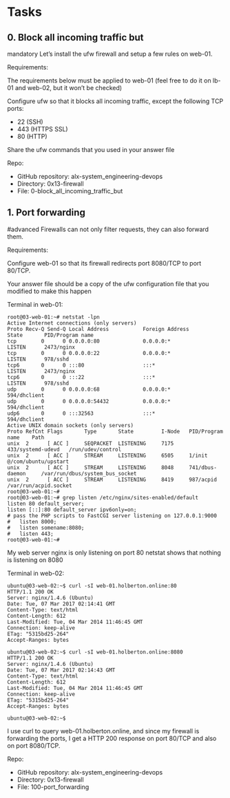 # Tasks

## 0. Block all incoming traffic but

mandatory
Let’s install the ufw firewall and setup a few rules on web-01.

Requirements:

The requirements below must be applied to web-01 (feel free to do it on lb-01 and web-02, but it won’t be checked)

Configure ufw so that it blocks all incoming traffic, except the following TCP ports:
- 22 (SSH)
- 443 (HTTPS SSL)
- 80 (HTTP)

Share the ufw commands that you used in your answer file

Repo:
- GitHub repository: alx-system_engineering-devops
- Directory: 0x13-firewall
- File: 0-block_all_incoming_traffic_but
  
## 1. Port forwarding

#advanced
Firewalls can not only filter requests, they can also forward them.

Requirements:

Configure web-01 so that its firewall redirects port 8080/TCP to port 80/TCP.

Your answer file should be a copy of the ufw configuration file that you modified to make this happen

Terminal in web-01:

    root@03-web-01:~# netstat -lpn
    Active Internet connections (only servers)
    Proto Recv-Q Send-Q Local Address           Foreign Address         State       PID/Program name
    tcp        0      0 0.0.0.0:80              0.0.0.0:*               LISTEN      2473/nginx
    tcp        0      0 0.0.0.0:22              0.0.0.0:*               LISTEN      978/sshd
    tcp6       0      0 :::80                   :::*                    LISTEN      2473/nginx
    tcp6       0      0 :::22                   :::*                    LISTEN      978/sshd
    udp        0      0 0.0.0.0:68              0.0.0.0:*                           594/dhclient
    udp        0      0 0.0.0.0:54432           0.0.0.0:*                           594/dhclient
    udp6       0      0 :::32563                :::*                                594/dhclient
    Active UNIX domain sockets (only servers)
    Proto RefCnt Flags       Type       State         I-Node   PID/Program name    Path
    unix  2      [ ACC ]     SEQPACKET  LISTENING     7175     433/systemd-udevd   /run/udev/control
    unix  2      [ ACC ]     STREAM     LISTENING     6505     1/init              @/com/ubuntu/upstart
    unix  2      [ ACC ]     STREAM     LISTENING     8048     741/dbus-daemon     /var/run/dbus/system_bus_socket
    unix  2      [ ACC ]     STREAM     LISTENING     8419     987/acpid           /var/run/acpid.socket
    root@03-web-01:~#
    root@03-web-01:~# grep listen /etc/nginx/sites-enabled/default
    listen 80 default_server;
    listen [::]:80 default_server ipv6only=on;
    # pass the PHP scripts to FastCGI server listening on 127.0.0.1:9000
    #   listen 8000;
    #   listen somename:8080;
    #   listen 443;
    root@03-web-01:~#

My web server nginx is only listening on port 80
netstat shows that nothing is listening on 8080

Terminal in web-02:

    ubuntu@03-web-02:~$ curl -sI web-01.holberton.online:80
    HTTP/1.1 200 OK
    Server: nginx/1.4.6 (Ubuntu)
    Date: Tue, 07 Mar 2017 02:14:41 GMT
    Content-Type: text/html
    Content-Length: 612
    Last-Modified: Tue, 04 Mar 2014 11:46:45 GMT
    Connection: keep-alive
    ETag: "5315bd25-264"
    Accept-Ranges: bytes

    ubuntu@03-web-02:~$ curl -sI web-01.holberton.online:8080
    HTTP/1.1 200 OK
    Server: nginx/1.4.6 (Ubuntu)
    Date: Tue, 07 Mar 2017 02:14:43 GMT
    Content-Type: text/html
    Content-Length: 612
    Last-Modified: Tue, 04 Mar 2014 11:46:45 GMT
    Connection: keep-alive
    ETag: "5315bd25-264"
    Accept-Ranges: bytes

    ubuntu@03-web-02:~$

I use curl to query web-01.holberton.online, and since my firewall is forwarding the ports, I get a HTTP 200 response on port 80/TCP and also on port 8080/TCP.

Repo:
- GitHub repository: alx-system_engineering-devops
- Directory: 0x13-firewall
- File: 100-port_forwarding
  